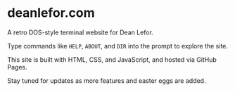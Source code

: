 # deanlefor.com

A retro DOS-style terminal website for Dean Lefor.

Type commands like `HELP`, `ABOUT`, and `DIR` into the prompt to explore the site.

This site is built with HTML, CSS, and JavaScript, and hosted via GitHub Pages.

Stay tuned for updates as more features and easter eggs are added.

